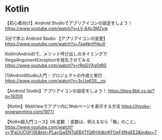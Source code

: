 # Kotlin
【初心者向け】Android Studioでアプリアイコンの設定をしよう！
https://www.youtube.com/watch?v=LV-AXc3MZyw

3分で学ぶ Android Studio 【アプリアイコンの変更】
https://www.youtube.com/watch?v=7sieNmYhku0

Kotlin(Android)で、メソッド呼び出しのタイミングでIllegalArgumentExceptionを発生させてみる
https://www.youtube.com/watch?v=rRpGVXgGtR0

[1]AndroidStudio入門 - プロジェクトの作成と実行
https://www.youtube.com/watch?v=3cUg63S__oo

【Android Studio】アプリアイコンの設定をしよう！
https://blog.8bit.co.jp/?p=19200

【Kotlin】WebViewでアプリ内にWebページを表示する方法
https://hiyoko-programming.com/1977/

【Kotlin超入門コース】06.変数 ｜変数は、例えるなら「箱」のこと。
https://www.youtube.com/watch?v=1FaUUCGFi5E&list=PLavQwENTsEBXTfQ8HXdknKFOeF4fkgEE2&index=7
